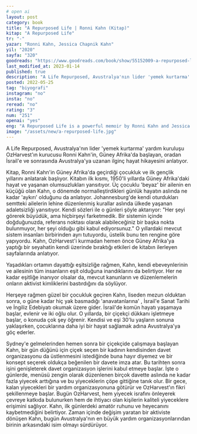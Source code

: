 ```yaml
---
# open ai
layout: post
category: book
title: "A Repurposed Life | Ronni Kahn (Kitap)"
kitap: "A Repurposed Life"
tr: "-"
yazar: "Ronni Kahn, Jessica Chapnik Kahn"
yil: "2020"
sayfa: "320"
goodreads: "https://www.goodreads.com/book/show/55152009-a-repurposed-life"
last_modified_at: 2023-01-14
published: true
description: "A Life Repurposed, Avustralya'nın lider 'yemek kurtarma' yardım kuruluşu OzHarvest'ın kurucusu Ronni Kahn'in, Güney Afrika'da başlayan, oradan İsrail'e ve sonrasında Avustralya'ya uzanan ilginç hayat hikayesini anlatıyor."
posted: 2022-05-25
tag: "biyografi"
instagram: "no"
insta: "no"
reread: "no"
rating: "3"
num: "251"
openai: "yes"
eng: "A Repurposed Life is a powerful memoir by Ronni Kahn and Jessica Chapnik Kahn, depicting Ronni's transformation from an event planner to a food waste activist. It showcases her founding of OzHarvest, a leading food rescue organization, and her relentless pursuit to combat food waste and hunger. This inspiring book celebrates the capacity for individuals to drive meaningful change."
image: "/assets/new/a-repurposed-life.jpg"
---
```


A Life Repurposed, Avustralya'nın lider 'yemek kurtarma' yardım kuruluşu OzHarvest'ın kurucusu Ronni Kahn'in, Güney Afrika'da başlayan, oradan İsrail'e ve sonrasında Avustralya'ya uzanan ilginç hayat hikayesini anlatıyor.

Kitap, Ronni Kahn'in Güney Afrika'da geçirdiği çocukluk ve ilk gençlik yıllarını anlatarak başlıyor. Kitabın ilk kısmı, 1950'li yıllarda Güney Afrika'daki hayat ve yaşanan olumsuzlukları yansıtıyor. Üç çocuklu 'beyaz' bir ailenin en küçüğü olan Kahn, o dönemde normalleştirdikleri günlük hayatın aslında ne kadar 'aykırı' olduğunu da anlatıyor. Johannesburg'de kendi oturdukları semtteki ailelerin lehine düzenlenmiş kurallar aslında ülkede yaşanan adaletsizliği yansıtıyor. Kendi sözleri ile o günleri şöyle aktarıyor: "Her şeyi görerek büyüdük, ama hiçbirşeyi farketmedik. Bir sistemin içinde doğduğunuzda, referans noktası olarak alabileceğiniz bir başka nokta bulunmuyor, her şeyi olduğu gibi kabul ediyorsunuz." O yıllardaki mevcut sistem insanları birbirinden ayrı tutuyordu, üstelik bunu ten rengine göre yapıyordu. Kahn, OzHarvest'i kurmadan hemen önce Güney Afrika'ya yaptığı bir seyahatin kendi üzerinde bıraktığı etkileri de kitabın ilerleyen sayfalarında anlatıyor.

Yaşadıkları ortamın dayattığı eşitsizliğe rağmen, Kahn, kendi ebeveynlerinin ve ailesinin tüm insanların eşit olduğuna inandıklarını da belirtiyor. Her ne kadar eşitliğe inanıyor olsalar da, mevcut kanunların ve düzenlemelerin onların aktivist kimliklerini bastırdığını da söylüyor.

Herşeye rağmen güzel bir çocukluk geçiren Kahn, liseden mezun olduktan sonra, o güne kadar hiç yak basmadığı 'anavatanlarına' , İsrail'e Sanat Tarihi ve İngiliz Edebiyatı okumak üzere gider. İsrail'de komün hayatı yaşamaya başlar, evlenir ve iki oğlu olur. O yıllarda, bir çiçekçi dükkanı işletmeye başlar, o konuda çok şey öğrenir. Kendisi ve eşi 30'lu yaşların sonuna yaklaşırken, çocuklarına daha iyi bir hayat sağlamak adına Avustralya'ya göç ederler. 

Sydney'e gelmelerinden hemen sonra bir çiçekçide çalışmaya başlayan Kahn, bir gün düğünü için çiçek seçen bir kadının kendisinden davet organizasyonu da üstlenmesini istediğinde buna hayır diyemez ve bir konsept seçerek oldukça beğenilen bir davete imza atar. Bu tarihten sonra işini genişleterek davet organizasyon işlerini kabul etmeye başlar. İşte o günlerde, menüsü zengin olarak düzenlenen birçok davette aslında ne kadar fazla yiyecek arttığına ve bu yiyeceklerin çöpe gittiğine tanık olur. Bir gece, kalan yiyecekleri bir yardım organizasyonuna götürür ve OzHarvest'ın fikri şekillenmeye başlar. Bugün OzHarvest, hem yiyecek israfını önleyerek çevreye katkıda bulunurken hem de ihtiyacı olan kişilerin kaliteli yiyeceklere erişimini sağlıyor. Kahn, ilk günlerdeki amatör ruhunu ve heyecanını kaybetmediğini belirtiyor. Zaman içinde değişim yaratan bir aktiviste dönüşen Kahn, bugün Avustralya'nın en büyük yardım organizasyonlarından birinin arkasındaki isim olmayı sürdürüyor.
